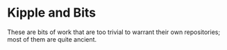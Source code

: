 Kipple and Bits
===============

These are bits of work that are too trivial to warrant their own repositories;
most of them are quite ancient.
